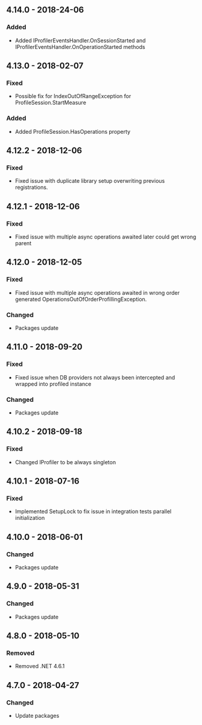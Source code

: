 ## 4.14.0 - 2018-24-06
### Added
- Added IProfilerEventsHandler.OnSessionStarted and IProfilerEventsHandler.OnOperationStarted methods

## 4.13.0 - 2018-02-07
### Fixed
- Possible fix for IndexOutOfRangeException for ProfileSession.StartMeasure
### Added
- Added ProfileSession.HasOperations property

## 4.12.2 - 2018-12-06
### Fixed
- Fixed issue with duplicate library setup overwriting previous registrations.

## 4.12.1 - 2018-12-06
### Fixed
- Fixed issue with multiple async operations awaited later could get wrong parent

## 4.12.0 - 2018-12-05
### Fixed
- Fixed issue with multiple async operations awaited in wrong order generated OperationsOutOfOrderProfillingException. 
### Changed
- Packages update

## 4.11.0 - 2018-09-20
### Fixed
- Fixed issue when DB providers not always been intercepted and wrapped into profiled instance
### Changed
- Packages update

## 4.10.2 - 2018-09-18
### Fixed
- Changed IProfiler to be always singleton

## 4.10.1 - 2018-07-16
### Fixed
- Implemented SetupLock to fix issue in integration tests parallel initialization

## 4.10.0 - 2018-06-01
### Changed
- Packages update

## 4.9.0 - 2018-05-31
### Changed
- Packages update

## 4.8.0 - 2018-05-10
### Removed
- Removed .NET 4.6.1

## 4.7.0 - 2018-04-27
### Changed
- Update packages